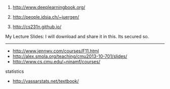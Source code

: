 1. http://www.deeplearningbook.org/

2. http://people.idsia.ch/~juergen/

3. http://cs231n.github.io/

My Lecture Slides: I will download and share it in this. Its secured so.

---

* http://www.jennwv.com/courses/F11.html
* http://alex.smola.org/teaching/cmu2013-10-701/slides/
* http://www.cs.cmu.edu/~ninamf/courses/

statistics
* http://vassarstats.net/textbook/


